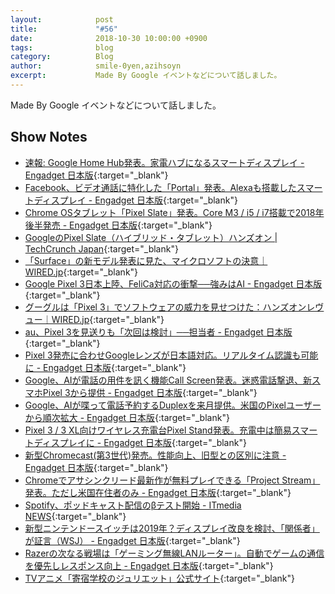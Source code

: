 ```yaml
---
layout:            post
title:             "#56"
date:              2018-10-30 10:00:00 +0900
tags:              blog
category:          Blog
author:            smile-0yen,azihsoyn
excerpt:           Made By Google イベントなどについて話しました。 
---
```

Made By Google イベントなどについて話しました。 

## Show Notes
- [速報: Google Home Hub発表。家電ハブになるスマートディスプレイ \- Engadget 日本版](https://japanese.engadget.com/2018/10/09/google-home-hub-google-home/){:target="_blank"}
- [Facebook、ビデオ通話に特化した「Portal」発表。Alexaも搭載したスマートディスプレイ \- Engadget 日本版](https://japanese.engadget.com/2018/10/09/facebook-portal-alexa/){:target="_blank"}
- [Chrome OSタブレット「Pixel Slate」発表。Core M3 / i5 / i7搭載で2018年後半発売 \- Engadget 日本版](https://japanese.engadget.com/2018/10/09/chrome-os-pixel-slate-core-m3-i5-2018/){:target="_blank"}
- [GoogleのPixel Slate（ハイブリッド・タブレット）ハンズオン \| TechCrunch Japan](https://jp.techcrunch.com/2018/10/10/2018-10-09-hands-on-with-googles-pixel-slate/){:target="_blank"}
- [「Surface」の新モデル発表に見た、マイクロソフトの決意｜WIRED\.jp](https://wired.jp/2018/10/05/microsoft-updates-surface-pro/){:target="_blank"}
- [Google Pixel 3日本上陸、FeliCa対応の衝撃──強みはAI \- Engadget 日本版](https://japanese.engadget.com/2018/10/09/google-pixel-3-felica-ai/){:target="_blank"}
- [グーグルは「Pixel 3」でソフトウェアの威力を見せつけた：ハンズオンレヴュー｜WIRED\.jp](https://wired.jp/2018/10/11/google-pixel-3/){:target="_blank"}
- [au、Pixel 3を見送りも「次回は検討」──担当者 \- Engadget 日本版](https://japanese.engadget.com/2018/10/11/au-pixel-3/){:target="_blank"}
- [Pixel 3発売に合わせGoogleレンズが日本語対応。リアルタイム認識も可能に \- Engadget 日本版](https://japanese.engadget.com/2018/10/09/pixel-3-google/){:target="_blank"}
- [Google、AIが電話の用件を訊く機能Call Screen発表。迷惑電話撃退、新スマホPixel 3から提供 \- Engadget 日本版](https://japanese.engadget.com/2018/10/09/google-ai-call-screen-pixel-3/){:target="_blank"}
- [Google、AIが喋って電話予約するDuplexを来月提供。米国のPixelユーザーから順次拡大 \- Engadget 日本版](https://japanese.engadget.com/2018/10/09/google-ai-duplex-pixel/){:target="_blank"}
- [Pixel 3 / 3 XL向けワイヤレス充電台Pixel Stand発表。充電中は簡易スマートディスプレイに \- Engadget 日本版](https://japanese.engadget.com/2018/10/09/pixel-3-3-xl-pixel-stand/){:target="_blank"}
- [新型Chromecast\(第3世代\)発売。性能向上、旧型との区別に注意 \- Engadget 日本版](https://japanese.engadget.com/2018/10/09/3-chromecast-15-4000/){:target="_blank"}
- [Chromeでアサシンクリード最新作が無料プレイできる「Project Stream」発表。ただし米国在住者のみ \- Engadget 日本版](https://japanese.engadget.com/2018/10/02/chrome-project-stream/){:target="_blank"}
- [Spotify、ポッドキャスト配信のβテスト開始 \- ITmedia NEWS](http://www.itmedia.co.jp/news/articles/1810/08/news007.html){:target="_blank"}
- [新型ニンテンドースイッチは2019年？ディスプレイ改良を検討、「関係者」が証言（WSJ） \- Engadget 日本版](https://japanese.engadget.com/2018/10/04/2019-wsj/){:target="_blank"}
- [Razerの次なる戦場は「ゲーミング無線LANルーター」。自動でゲームの通信を優先しレスポンス向上 \- Engadget 日本版](https://japanese.engadget.com/2018/10/04/razer-lan/){:target="_blank"}
- [TVアニメ「寄宿学校のジュリエット」公式サイト](http://www.juliet-anime.com/){:target="_blank"}
